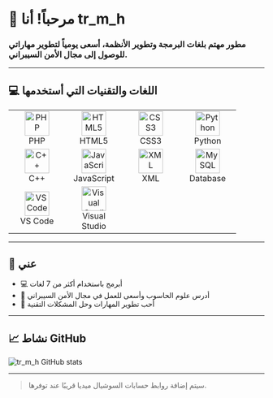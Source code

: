 <h1 align="left" id="user-title">👋 مرحباً! أنا tr_m_h</h1>
<h3 align="left">مطور مهتم بلغات البرمجة وتطوير الأنظمة، أسعى يومياً لتطوير مهاراتي للوصول إلى مجال الأمن السيبراني.</h3>

---

<h2 align="left" id="tech-stack">💻 اللغات والتقنيات التي أستخدمها</h2>

<table>
  <tr>
    <td align="center" width="96">
      <img src="https://cdn.jsdelivr.net/gh/devicons/devicon/icons/php/php-original.svg" width="48" height="48" alt="PHP" />
      <br>PHP
    </td>
    <td align="center" width="96">
      <img src="https://cdn.jsdelivr.net/gh/devicons/devicon/icons/html5/html5-original.svg" width="48" height="48" alt="HTML5" />
      <br>HTML5
    </td>
    <td align="center" width="96">
      <img src="https://cdn.jsdelivr.net/gh/devicons/devicon/icons/css3/css3-original.svg" width="48" height="48" alt="CSS3" />
      <br>CSS3
    </td>
    <td align="center" width="96">
      <img src="https://cdn.jsdelivr.net/gh/devicons/devicon/icons/python/python-original.svg" width="48" height="48" alt="Python" />
      <br>Python
    </td>
  </tr>
  <tr>
    <td align="center" width="96">
      <img src="https://cdn.jsdelivr.net/gh/devicons/devicon/icons/cplusplus/cplusplus-original.svg" width="48" height="48" alt="C++" />
      <br>C++
    </td>
    <td align="center" width="96">
      <img src="https://cdn.jsdelivr.net/gh/devicons/devicon/icons/javascript/javascript-original.svg" width="48" height="48" alt="JavaScript" />
      <br>JavaScript
    </td>
    <td align="center" width="96">
      <img src="https://cdn.jsdelivr.net/gh/devicons/devicon/icons/xml/xml-original.svg" width="48" height="48" alt="XML" />
      <br>XML
    </td>
    <td align="center" width="96">
      <img src="https://cdn.jsdelivr.net/gh/devicons/devicon/icons/mysql/mysql-original.svg" width="48" height="48" alt="MySQL" />
      <br>Database
    </td>
  </tr>
  <tr>
    <td align="center" width="96">
      <img src="https://cdn.jsdelivr.net/gh/devicons/devicon/icons/vscode/vscode-original.svg" width="48" height="48" alt="VS Code" />
      <br>VS Code
    </td>
    <td align="center" width="96">
      <img src="https://cdn.jsdelivr.net/gh/devicons/devicon/icons/visualstudio/visualstudio-plain.svg" width="48" height="48" alt="Visual Studio" />
      <br>Visual Studio
    </td>
  </tr>
</table>

---

<h2 align="left">📌 عني</h2>

- 💻 أبرمج باستخدام أكثر من 7 لغات
- 🧠 أدرس علوم الحاسوب وأسعى للعمل في مجال الأمن السيبراني
- 🚀 أحب تطوير المهارات وحل المشكلات التقنية

---

<h2 align="left">📈 نشاط GitHub</h2>

<p align="left">
  <img src="https://github-readme-stats.vercel.app/api?username=tr-m-h&show_icons=true&theme=tokyonight" alt="tr_m_h GitHub stats" />
</p>

---

> سيتم إضافة روابط حسابات السوشيال ميديا قريبًا عند توفرها.
